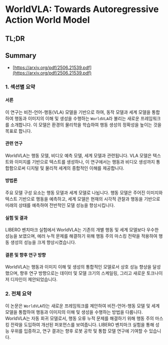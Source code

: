 # WorldVLA: Towards Autoregressive Action World Model
## TL;DR
## Summary
- [https://arxiv.org/pdf/2506.21539.pdf](https://arxiv.org/pdf/2506.21539.pdf)

### 1. 섹션별 요약

#### 서론
이 연구는 비전-언어-행동(VLA) 모델을 기반으로 하여, 동작 모델과 세계 모델을 통합하여 행동과 이미지의 이해 및 생성을 수행하는 `WorldVLA`라 불리는 새로운 프레임워크를 소개합니다. 이 모델은 환경의 물리학을 학습하여 행동 생성의 정확성을 높이는 것을 목표로 합니다.

#### 관련 연구
WorldVLA는 행동 모델, 비디오 예측 모델, 세계 모델과 관련됩니다. VLA 모델은 텍스트와 이미지를 기반으로 텍스트를 생성하나, 이 연구에서는 행동과 비디오 생성까지 통합함으로써 디지털 및 물리적 세계의 종합적인 이해를 제공합니다.

#### 방법론
주요 모델 구성 요소는 행동 모델과 세계 모델로 나뉩니다. 행동 모델은 주어진 이미지와 텍스트 기반으로 행동을 예측하고, 세계 모델은 현재의 시각적 관찰과 행동을 기반으로 미래의 상태를 예측하여 전반적인 모델 성능을 향상시킵니다.

#### 실험 및 결과
LIBERO 벤치마크 실험에서 WorldVLA는 기존의 개별 행동 및 세계 모델보다 우수한 성능을 보였으며, 에러 누적 문제를 해결하기 위해 행동 주의 마스킹 전략을 적용하여 행동 생성의 성능을 크게 향상시켰습니다.

#### 결론 및 향후 연구 방향
WorldVLA는 행동과 이미지 이해 및 생성의 통합적인 모델로서 상호 성능 향상을 달성했으며, 향후 연구 방향으로는 데이터 및 모델 크기의 스케일링, 그리고 새로운 토크나이저 디자인이 제안되었습니다.

### 2. 전체 요약
이 논문은 `WorldVLA`라는 새로운 프레임워크를 제안하여 비전-언어-행동 모델 및 세계 모델을 통합하여 행동과 이미지의 이해 및 생성을 수행하는 방법을 다룹니다. WorldVLA는 자동 회귀 모델로서, 행동 오류 누적 문제를 해결하기 위해 행동 주의 마스킹 전략을 도입하여 개선된 퍼포먼스를 보여줍니다. LIBERO 벤치마크 실험을 통해 성능 우위를 입증하고, 연구 결과는 향후 로봇 공학 및 통합 모델 연구에 기여할 수 있습니다.